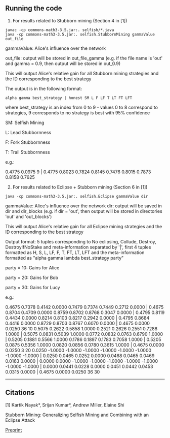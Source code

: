 Running the code
------------------------------------------------------------------------------------------
1) For results related to Stubborn mining (Section 4 in [1])

~~~~
javac -cp commons-math3-3.5.jar:. selfish/*.java
java -cp commons-math3-3.5.jar:. selfish.StubbornMining gammaValue out_file
~~~~

gammaValue: Alice's influence over the network

out_file: output will be stored in out_file_gamma (e.g. if the file name is 'out' and gamma = 0.9, then output will be stored in out_0.9)

This will output Alice's relative gain for all Stubborn mining strategies and the ID corresponding to the best strategy

The output is in the following format:
~~~~
alpha gamma best_strategy | honest SM L F LF T LT FT LFT
~~~~

where best_strategy is an index from 0 to 9 - values 0 to 8 correspond to strategies, 9 corresponds to no strategy is best with 95% confidence

SM: Selfish Mining

L: Lead Stubbornness

F: Fork Stubbornness

T: Trail Stubbornness

e.g.:

0.4775 0.0975 9 | 0.4775 0.8023 0.7824 0.8145 0.7476 0.8015 0.7873 0.8158 0.7625

2) For results related to Eclipse + Stubborn mining (Section 6 in [1])

~~~~
java -cp commons-math3-3.5.jar:. selfish.Eclipse gammaValue dir
~~~~

gammaValue: Alice's influence over the network
dir: output will be saved in dir and dir_blocks (e.g. if dir = 'out', then output will be stored in directories 'out' and 'out_blocks')

This will output Alice's relative gain for all Eclipse mining strategies and the ID corresponding to the best strategy

Output format: 5 tuples corresponding to No eclipsing, Collude, Destroy, DestroyIfNoStake and meta-information separated by '|', first 4 tuples formatted as H, S, L, LF, F, T, FT, LT, LFT and the meta-information formatted as "alpha gamma lambda best_strategy party"

party = 10: Gains for Alice

party = 20: Gains for Bob

party = 30: Gains for Lucy

e.g.:

0.4675 0.7378 0.4142 0.0000 0.7479 0.7374 0.7449 0.2712 0.0000 | 0.4675 0.8704 0.4709 0.0000 0.8759 0.8702 0.8768 0.3047 0.0000 | 0.4795 0.8119 0.4434 0.0000 0.8214 0.8103 0.8217 0.2942 0.0000 | 0.4795 0.8684 0.4416 0.0000 0.8729 0.8703 0.8767 0.6070 0.0000 | 0.4675 0.0000 0.0250 36 10
0.5075 0.2622 0.5858 1.0000 0.2521 0.2626 0.2551 0.7288 1.0000 | 0.5075 0.0831 0.5039 1.0000 0.0772 0.0832 0.0763 0.6790 1.0000 | 0.5205 0.1881 0.5566 1.0000 0.1786 0.1897 0.1783 0.7058 1.0000 | 0.5205 0.0875 0.5356 1.0000 0.0820 0.0856 0.0780 0.3615 1.0000 | 0.4675 0.0000 0.0250 3 20
0.0250 -1.0000 -1.0000 -1.0000 -1.0000 -1.0000 -1.0000 -1.0000 -1.0000 | 0.0250 0.0465 0.0252 0.0000 0.0468 0.0465 0.0469 0.0163 0.0000 | 0.0000 0.0000 -1.0000 -1.0000 -1.0000 -1.0000 -1.0000 -1.0000 -1.0000 | 0.0000 0.0441 0.0228 0.0000 0.0451 0.0442 0.0453 0.0315 0.0000 | 0.4675 0.0000 0.0250 36 30

--------------------------------------------------------------------------------
Citations
--------------------------------------------------------------------------------
[1] Kartik Nayak*, Srijan Kumar*, Andrew Miller, Elaine Shi

Stubborn Mining: Generalizing Selfish Mining and Combining with an Eclipse Attack
	
[Preprint](http://eprint.iacr.org/2015/796.pdf)
